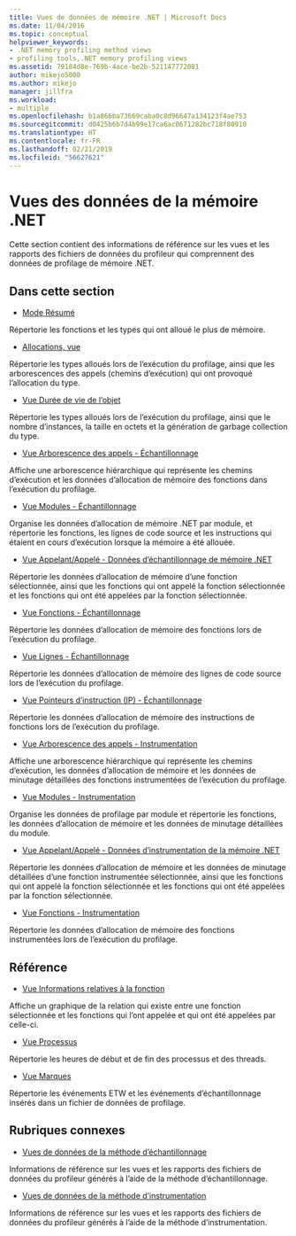 ```yaml
---
title: Vues de données de mémoire .NET | Microsoft Docs
ms.date: 11/04/2016
ms.topic: conceptual
helpviewer_keywords:
- .NET memory profiling method views
- profiling tools,.NET memory profiling views
ms.assetid: 79184d8e-769b-4ace-be2b-521147772081
author: mikejo5000
ms.author: mikejo
manager: jillfra
ms.workload:
- multiple
ms.openlocfilehash: b1a866ba73669caba0c8d96647a134123f4ae753
ms.sourcegitcommit: d0425b6b7d4b99e17ca6ac0671282bc718f80910
ms.translationtype: HT
ms.contentlocale: fr-FR
ms.lasthandoff: 02/21/2019
ms.locfileid: "56627621"
---
```

# <a name="net-memory-data-views"></a>Vues des données de la mémoire .NET
Cette section contient des informations de référence sur les vues et les rapports des fichiers de données du profileur qui comprennent des données de profilage de mémoire .NET.

## <a name="in-this-section"></a>Dans cette section
- [Mode Résumé](../profiling/summary-view-dotnet-memory-data.md)

 Répertorie les fonctions et les types qui ont alloué le plus de mémoire.

- [Allocations, vue](../profiling/dotnet-memory-allocations-view.md)

 Répertorie les types alloués lors de l’exécution du profilage, ainsi que les arborescences des appels (chemins d’exécution) qui ont provoqué l’allocation du type.

- [Vue Durée de vie de l’objet](../profiling/object-lifetime-view.md)

 Répertorie les types alloués lors de l’exécution du profilage, ainsi que le nombre d’instances, la taille en octets et la génération de garbage collection du type.

- [Vue Arborescence des appels - Échantillonnage](../profiling/call-tree-view-dotnet-memory-sampling-data.md)

 Affiche une arborescence hiérarchique qui représente les chemins d’exécution et les données d’allocation de mémoire des fonctions dans l’exécution du profilage.

- [Vue Modules - Échantillonnage](../profiling/modules-view-dotnet-memory-sampling-data.md)

 Organise les données d’allocation de mémoire .NET par module, et répertorie les fonctions, les lignes de code source et les instructions qui étaient en cours d’exécution lorsque la mémoire a été allouée.

- [Vue Appelant/Appelé - Données d’échantillonnage de mémoire .NET](../profiling/caller-callee-view-dotnet-memory-sampling-data.md)

 Répertorie les données d’allocation de mémoire d’une fonction sélectionnée, ainsi que les fonctions qui ont appelé la fonction sélectionnée et les fonctions qui ont été appelées par la fonction sélectionnée.

- [Vue Fonctions - Échantillonnage](../profiling/functions-view-dotnet-memory-sampling-data.md)

 Répertorie les données d’allocation de mémoire des fonctions lors de l’exécution du profilage.

- [Vue Lignes - Échantillonnage](../profiling/lines-view-dotnet-memory-sampling-data.md)

 Répertorie les données d’allocation de mémoire des lignes de code source lors de l’exécution du profilage.

- [Vue Pointeurs d’instruction (IP) - Échantillonnage](../profiling/instruction-pointers-ips-view-dotnet-memory-sampling-data.md)

 Répertorie les données d’allocation de mémoire des instructions de fonctions lors de l’exécution du profilage.

- [Vue Arborescence des appels - Instrumentation](../profiling/call-tree-view-dotnet-memory-instrumentation-data.md)

 Affiche une arborescence hiérarchique qui représente les chemins d’exécution, les données d’allocation de mémoire et les données de minutage détaillées des fonctions instrumentées de l’exécution du profilage.

- [Vue Modules - Instrumentation](../profiling/modules-view-dotnet-memory-instrumentation-data.md)

 Organise les données de profilage par module et répertorie les fonctions, les données d’allocation de mémoire et les données de minutage détaillées du module.

- [Vue Appelant/Appelé - Données d’instrumentation de la mémoire .NET](../profiling/caller-callee-view-net-memory-instrumentation-data.md)

 Répertorie les données d’allocation de mémoire et les données de minutage détaillées d’une fonction instrumentée sélectionnée, ainsi que les fonctions qui ont appelé la fonction sélectionnée et les fonctions qui ont été appelées par la fonction sélectionnée.

- [Vue Fonctions - Instrumentation](../profiling/functions-view-dotnet-memory-instrumentation-data.md)

 Répertorie les données d’allocation de mémoire des fonctions instrumentées lors de l’exécution du profilage.

## <a name="reference"></a>Référence
- [Vue Informations relatives à la fonction](../profiling/function-details-view.md)

 Affiche un graphique de la relation qui existe entre une fonction sélectionnée et les fonctions qui l’ont appelée et qui ont été appelées par celle-ci.

- [Vue Processus](../profiling/process-view.md)

 Répertorie les heures de début et de fin des processus et des threads.

- [Vue Marques](../profiling/marks-view.md)

 Répertorie les événements ETW et les événements d’échantillonnage insérés dans un fichier de données de profilage.

## <a name="related-sections"></a>Rubriques connexes
- [Vues de données de la méthode d’échantillonnage](../profiling/profiler-sampling-method-data-views.md)

 Informations de référence sur les vues et les rapports des fichiers de données du profileur générés à l’aide de la méthode d’échantillonnage.

- [Vues de données de la méthode d’instrumentation](../profiling/instrumentation-method-data-views.md)

 Informations de référence sur les vues et les rapports des fichiers de données du profileur générés à l’aide de la méthode d’instrumentation.
